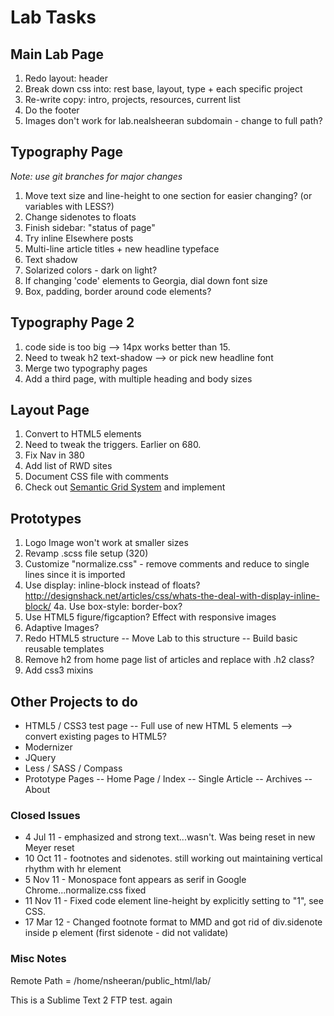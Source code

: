 # Lab Tasks

## Main Lab Page
1. Redo layout: header
2. Break down css into: rest base, layout, type + each specific project
3. Re-write copy: intro, projects, resources, current list
4. Do the footer
5. Images don't work for lab.nealsheeran subdomain - change to full path?

## Typography Page
*Note: use git branches for major changes*

1. Move text size and line-height to one section for easier changing? (or variables with LESS?)
2. Change sidenotes to floats
3. Finish sidebar: "status of page"
4. Try inline Elsewhere posts
5. Multi-line article titles + new headline typeface
6. Text shadow
7. Solarized colors - dark on light?
8. If changing 'code' elements to Georgia, dial down font size
9. Box, padding, border around code elements?

## Typography Page 2

1. code side is too big --> 14px works better than 15.
2. Need to tweak h2 text-shadow --> or pick new headline font
3. Merge two typography pages
4. Add a third page, with multiple heading and body sizes

## Layout Page
1. Convert to HTML5 elements
2. Need to tweak the triggers. Earlier on 680.
3. Fix Nav in 380
4. Add list of RWD sites
5. Document CSS file with comments
6. Check out [Semantic Grid System](http://semantic.gs/) and implement

## Prototypes
1. Logo Image won't work at smaller sizes
2. Revamp .scss file setup (320)
3. Customize "normalize.css" - remove comments and reduce to single lines since it is imported
4. Use display: inline-block instead of floats? http://designshack.net/articles/css/whats-the-deal-with-display-inline-block/
4a. Use box-style: border-box?
5. Use HTML5 figure/figcaption? Effect with responsive images
6. Adaptive Images?
7. Redo HTML5 structure
  -- Move Lab to this structure
  -- Build basic reusable templates
8. Remove h2 from home page list of articles and replace with .h2 class?
9. Add css3 mixins

## Other Projects to do

- HTML5 / CSS3 test page
	-- Full use of new HTML 5 elements --> convert existing pages to HTML5?
- Modernizer
- JQuery
- Less / SASS / Compass
- Prototype Pages
	-- Home Page / Index
	-- Single Article
	-- Archives
	-- About

### Closed Issues

- 4 Jul 11 - emphasized and strong text...wasn't. Was being reset in new Meyer reset
- 10 Oct 11 - footnotes and sidenotes. still working out maintaining vertical rhythm with hr element
- 5 Nov 11 - Monospace font appears as serif in Google Chrome...normalize.css fixed
- 11 Nov 11 - Fixed code element line-height by explicitly setting to "1", see CSS.
- 17 Mar 12 - Changed footnote format to MMD and got rid of div.sidenote inside p element (first sidenote - did not validate)

### Misc Notes

Remote Path = /home/nsheeran/public_html/lab/

This is a Sublime Text 2 FTP test. again

